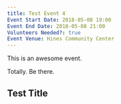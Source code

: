 ```yaml
---
title: Test Event 4
Event Start Date: 2018-05-08 19:00
Event End Date: 2018-05-08 21:00
Volunteers Needed?: true
Event Venue: Hines Community Center
---
```


This is an awesome event.

Totally. Be there.

## Test Title
